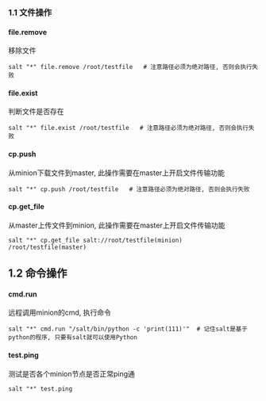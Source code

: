### 1.1 文件操作

#### file.remove

移除文件

```shell
salt "*" file.remove /root/testfile   # 注意路径必须为绝对路径, 否则会执行失败
```

#### file.exist

判断文件是否存在

```shell
salt "*" file.exist /root/testfile   # 注意路径必须为绝对路径, 否则会执行失败
```

#### cp.push

从minion下载文件到master, 此操作需要在master上开启文件传输功能

```shell
salt "*" cp.push /root/testfile   # 注意路径必须为绝对路径, 否则会执行失败
```

#### cp.get_file

从master上传文件到minion, 此操作需要在master上开启文件传输功能

```shell
salt "*" cp.get_file salt://root/testfile(minion) /root/testfile(master)
```

## 1.2 命令操作

#### cmd.run

远程调用minion的cmd, 执行命令

```shell
salt "*" cmd.run "/salt/bin/python -c 'print(111)'"  # 记住salt是基于python的程序, 只要有salt就可以使用Python
```

#### test.ping

测试是否各个minion节点是否正常ping通

```shell
salt "*" test.ping
```



